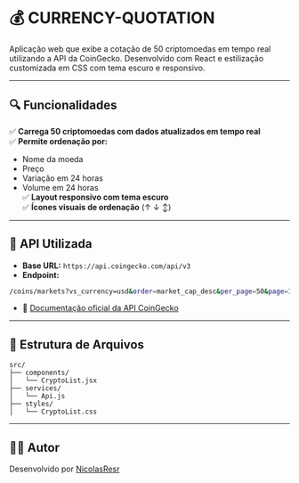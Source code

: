# 💰 CURRENCY-QUOTATION 
Aplicação web que exibe a cotação de 50 criptomoedas em tempo real utilizando a API da CoinGecko. Desenvolvido com React e estilização customizada em CSS com tema escuro e responsivo.

---

## 🔍 Funcionalidades

✅ **Carrega 50 criptomoedas com dados atualizados em tempo real**  
✅ **Permite ordenação por:**
- Nome da moeda
- Preço
- Variação em 24 horas
- Volume em 24 horas  
✅ **Layout responsivo com tema escuro**  
✅ **Ícones visuais de ordenação** (↑ ↓ ↕)  

---

## 📡 API Utilizada

- **Base URL:** `https://api.coingecko.com/api/v3`
- **Endpoint:**

```bash
/coins/markets?vs_currency=usd&order=market_cap_desc&per_page=50&page=1
```

- 📄 [Documentação oficial da API CoinGecko](https://www.coingecko.com/en/api/documentation)

---

## 📂 Estrutura de Arquivos

```
src/
├── components/
│   └── CryptoList.jsx
├── services/
│   └── Api.js
├── styles/
│   └── CryptoList.css
```

---

## 🧑‍💻 Autor

Desenvolvido por [NicolasResr](https://github.com/NicolasResr)
